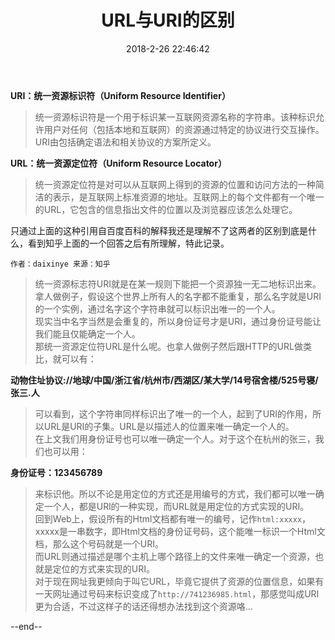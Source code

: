 ﻿---
layout:         post
title:          URL与URI的区别
subtitle:
card-image:     
date:           2018-2-26 22:46:42
tags:           网络
post-card-type: article
---



**URI：统一资源标识符（Uniform Resource Identifier）**

> 统一资源标识符是一个用于标识某一互联网资源名称的字符串。该种标识允许用户对任何（包括本地和互联网）的资源通过特定的协议进行交互操作。URI由包括确定语法和相关协议的方案所定义。

**URL：统一资源定位符（Uniform Resource Locator）**

> 统一资源定位符是对可以从互联网上得到的资源的位置和访问方法的一种简洁的表示，是互联网上标准资源的地址。互联网上的每个文件都有一个唯一的URL，它包含的信息指出文件的位置以及浏览器应该怎么处理它。


只通过上面的这种引用自百度百科的解释我还是理解不了这两者的区别到底是什么，看到知乎上面的一个回答之后有所理解，特此记录。

> 
    作者：daixinye 来源：知乎
> 
>统一资源标志符URI就是在某一规则下能把一个资源独一无二地标识出来。  
>拿人做例子，假设这个世界上所有人的名字都不能重复，那么名字就是URI的一个实例，通过名字这个字符串就可以标识出唯一的一个人。  
>现实当中名字当然是会重复的，所以身份证号才是URI，通过身份证号能让我们能且仅能确定一个人。  
>那统一资源定位符URL是什么呢。也拿人做例子然后跟HTTP的URL做类比，就可以有：
> 
**动物住址协议://地球/中国/浙江省/杭州市/西湖区/某大学/14号宿舍楼/525号寝/张三.人**
> 
>可以看到，这个字符串同样标识出了唯一的一个人，起到了URI的作用，所以URL是URI的子集。URL是以描述人的位置来唯一确定一个人的。  
>在上文我们用身份证号也可以唯一确定一个人。对于这个在杭州的张三，我们也可以用：
> 
**身份证号：123456789**
> 
>来标识他。所以不论是用定位的方式还是用编号的方式，我们都可以唯一确定一个人，都是URl的一种实现，而URL就是用定位的方式实现的URI。  
>回到Web上，假设所有的Html文档都有唯一的编号，记作`html:xxxxx`，xxxxx是一串数字，即Html文档的身份证号码，这个能唯一标识一个Html文档，那么这个号码就是一个URI。  
>而URL则通过描述是哪个主机上哪个路径上的文件来唯一确定一个资源，也就是定位的方式来实现的URI。  
>对于现在网址我更倾向于叫它URL，毕竟它提供了资源的位置信息，如果有一天网址通过号码来标识变成了`http://741236985.html`，那感觉叫成URI更为合适，不过这样子的话还得想办法找到这个资源咯…

--end--



